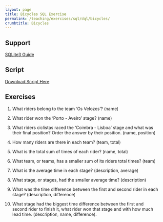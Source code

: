 ```yaml
---
layout: page
title: Bicycles SQL Exercise
permalink: /teaching/exercises/sql/dql/bicycles/
crumbtitle: Bicycles
---
```


## Support

[SQLite3 Guide](/teaching/exercises/sql/teaching/howto/sqlite//)


## Script

[Download Script Here](/teaching/exercises/sql/dql/scripts/bicycles.sql)

## Exercises

1. What riders belong to the team ‘Os Velozes’? (name)

2. What rider won the ‘Porto - Aveiro’ stage? (name)
	  
3. What riders ciclistas raced the ‘Coimbra - Lisboa’ stage and what was their final position? Order the answer by their position. (name, position)

4. How many riders are there in each team? (team, total)

5. What is the total sum of times of each rider? (name, total)

6. What team, or teams, has a smaller sum of its riders total times? (team)

7. What is the average time in each stage? (description, average)

8. What stage, or stages, had the smaller average time? (description)

9. What was the time difference between the first and second rider in each stage? (description, difference)
  
10. What stage had the biggest time difference between the first and second rider to finish it, what rider won that stage and with how much lead time. (description, name, difference).
